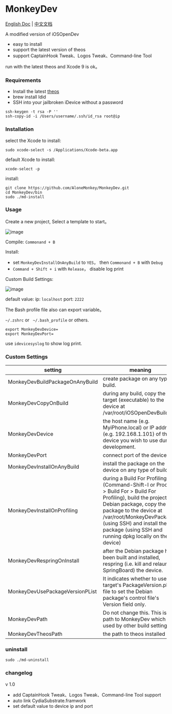 # MonkeyDev

[English Doc](README.md)
|
[中文文档](README-zh.md)

A modified version of iOSOpenDev

* easy to install
* support the latest version of theos
* support CaptainHook Tweak、Logos Tweak、Command-line Tool

run with the latest theos and Xcode 9 is ok。

### Requirements

* Install the latest [theos](https://github.com/theos/theos/)
* brew install ldid
* SSH into your jailbroken iDevice without a password

```
ssh-keygen -t rsa -P ''
ssh-copy-id -i /Users/username/.ssh/id_rsa root@ip
```

### Installation

select the Xcode to install:

```
sudo xcode-select -s /Applications/Xcode-beta.app
```

default Xcode to install:

```
xcode-select -p
```

install:

```
git clone https://github.com/AloneMonkey/MonkeyDev.git
cd MonkeyDev/bin
sudo ./md-install
```

### Usage

Create a new project, Select a template to start。

![image](http://7xtdl4.com1.z0.glb.clouddn.com/script_1499260720390.png)

Compile: `Commonand + B`

Install: 

* set `MonkeyDevInstallOnAnyBuild` to `YES`， then `Commonand + B` with `Debug`
* `Command + Shift + i` with `Release`， disable log print

Custom Build Settings:

![image](http://7xtdl4.com1.z0.glb.clouddn.com/script_1498661304679.png)

default value:
ip: `localhost`
port: `2222`

The Bash profile file also can export variable。

`~/.zshrc` or ` ~/.bash_profile` or others.

```
export MonkeyDevDevice=
export MonkeyDevPort=
```

use `idevicesyslog` to show log print.

### Custom Settings

|setting|meaning|
|--|--|
|MonkeyDevBuildPackageOnAnyBuild|create package on any type of build. |
|MonkeyDevCopyOnBuild|during any build, copy the target (executable) to the device at /var/root/iOSOpenDevBuilds/|
|MonkeyDevDevice|the host name (e.g. MyiPhone.local) or IP address (e.g. 192.168.1.101) of the device you wish to use during development.|
|MonkeyDevPort|connect port of the device|
|MonkeyDevInstallOnAnyBuild|install the package on the device on any type of build. |
|MonkeyDevInstallOnProfiling|during a Build For Profiling (Command-Shift-I or Product > Build For > Build For Profiling), build the project's Debian package, copy the package to the device at /var/root/MonkeyDevPackages (using SSH) and install the package (using SSH and running dpkg locally on the device)|
|MonkeyDevRespringOnInstall|after the Debian package has been built and installed, respring (i.e. kill and relaunch SpringBoard) the device.|
|MonkeyDevUsePackageVersionPList|It indicates whether to use the target's PackageVersion.plist file to set the Debian package's control file's Version field only. |
|MonkeyDevPath|Do not change this. This is the path to MonkeyDev which is used by other build settings.|
|MonkeyDevTheosPath|the path to theos installed|

### uninstall

```
sudo ./md-uninstall
```

### changelog

v 1.0

* add CaptainHook Tweak、Logos Tweak、Command-line Tool support
* auto link CydiaSubstrate.framwork
* set default value to device ip and port
